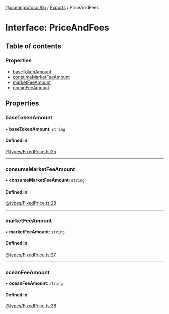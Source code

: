 [@oceanprotocol/lib](../README.md) / [Exports](../modules.md) / PriceAndFees

# Interface: PriceAndFees

## Table of contents

### Properties

- [baseTokenAmount](PriceAndFees.md#basetokenamount)
- [consumeMarketFeeAmount](PriceAndFees.md#consumemarketfeeamount)
- [marketFeeAmount](PriceAndFees.md#marketfeeamount)
- [oceanFeeAmount](PriceAndFees.md#oceanfeeamount)

## Properties

### baseTokenAmount

• **baseTokenAmount**: `string`

#### Defined in

[@types/FixedPrice.ts:25](https://github.com/oceanprotocol/ocean.js/blob/fbcd13ac/src/@types/FixedPrice.ts#L25)

___

### consumeMarketFeeAmount

• **consumeMarketFeeAmount**: `string`

#### Defined in

[@types/FixedPrice.ts:28](https://github.com/oceanprotocol/ocean.js/blob/fbcd13ac/src/@types/FixedPrice.ts#L28)

___

### marketFeeAmount

• **marketFeeAmount**: `string`

#### Defined in

[@types/FixedPrice.ts:27](https://github.com/oceanprotocol/ocean.js/blob/fbcd13ac/src/@types/FixedPrice.ts#L27)

___

### oceanFeeAmount

• **oceanFeeAmount**: `string`

#### Defined in

[@types/FixedPrice.ts:26](https://github.com/oceanprotocol/ocean.js/blob/fbcd13ac/src/@types/FixedPrice.ts#L26)
